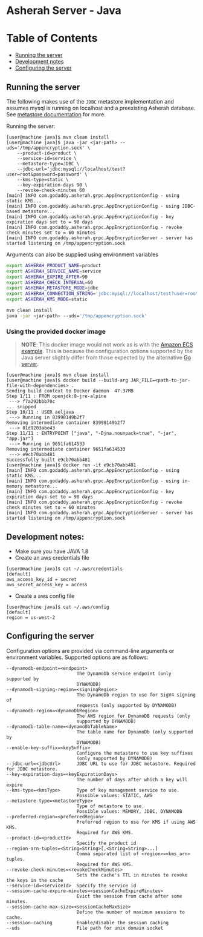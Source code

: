 # Asherah Server - Java

Table of Contents
=================

  * [Running the server](#running-the-server)
  * [Development notes](#development-notes)
  * [Configuring the server](#configuring-the-server)

## Running the server
The following makes use of the `JDBC` metastore implementation and assumes mysql is running on localhost and 
a preexisting Asherah database. See [metastore documentation](/docs/Metastore.md) for more.

Running the server:
```console
[user@machine java]$ mvn clean install
[user@machine java]$ java -jar <jar-path> --uds='/tmp/appencryption.sock' \
    --product-id=product \
    --service-id=service \
    --metastore-type=JDBC \
    --jdbc-url='jdbc:mysql://localhost/test?user=root&password=password' \
    --kms-type=static \
    --key-expiration-days 90 \
    --revoke-check-minutes 60
[main] INFO com.godaddy.asherah.grpc.AppEncryptionConfig - using static KMS...
[main] INFO com.godaddy.asherah.grpc.AppEncryptionConfig - using JDBC-based metastore...
[main] INFO com.godaddy.asherah.grpc.AppEncryptionConfig - key expiration days set to = 90 days
[main] INFO com.godaddy.asherah.grpc.AppEncryptionConfig - revoke check minutes set to = 60 minutes
[main] INFO com.godaddy.asherah.grpc.AppEncryptionServer - server has started listening on /tmp/appencryption.sock
```

Arguments can also be supplied using environment variables

```bash
export ASHERAH_PRODUCT_NAME=product
export ASHERAH_SERVICE_NAME=service
export ASHERAH_EXPIRE_AFTER=90
export ASHERAH_CHECK_INTERVAL=60
export ASHERAH_METASTORE_MODE=jdbc
export ASHERAH_CONNECTION_STRING='jdbc:mysql://localhost/test?user=root&password=password'
export ASHERAH_KMS_MODE=static

mvn clean install
java -jar <jar-path> --uds='/tmp/appencryption.sock'
```

### Using the provided docker image
> **NOTE**: This docker image would not work as is with the [Amazon ECS example](../README.md#amazon-ecs).
> This is because the configuration options supported by the Java server slightly differ from those expected by the 
> alternative [Go server](../go).

```console
[user@machine java]$ mvn clean install
[user@machine java]$ docker build --build-arg JAR_FILE=<path-to-jar-file-with-dependencies> .
Sending build context to Docker daemon  47.37MB
Step 1/11 : FROM openjdk:8-jre-alpine
 ---> f7a292bbb70c
... snipped
Step 10/11 : USER aeljava
 ---> Running in 83998149b2f7
Removing intermediate container 83998149b2f7
 ---> 01d9203abe43
Step 11/11 : ENTRYPOINT ["java", "-Djna.nounpack=true", "-jar", "app.jar"]
 ---> Running in 9651fa614533
Removing intermediate container 9651fa614533
 ---> e9cb70abb481
Successfully built e9cb70abb481
[user@machine java]$ docker run -it e9cb70abb481 
[main] INFO com.godaddy.asherah.grpc.AppEncryptionConfig - using static KMS...
[main] INFO com.godaddy.asherah.grpc.AppEncryptionConfig - using in-memory metastore...
[main] INFO com.godaddy.asherah.grpc.AppEncryptionConfig - key expiration days set to = 90 days
[main] INFO com.godaddy.asherah.grpc.AppEncryptionConfig - revoke check minutes set to = 60 minutes
[main] INFO com.godaddy.asherah.grpc.AppEncryptionServer - server has started listening on /tmp/appencryption.sock
```
## Development notes: 
* Make sure you have JAVA 1.8
* Create an aws credentials file
```console
[user@machine java]$ cat ~/.aws/credentials
[default]
aws_access_key_id = secret
aws_secret_access_key = access
```
* Create a aws config file
```console
[user@machine java]$ cat ~/.aws/config
[default]
region = us-west-2
```

## Configuring the server
Configuration options are provided via command-line arguments or environment variables. Supported options are as
follows:

```console
--dynamodb-endpoint=<endpoint>
                          The DynamoDb service endpoint (only supported by
                          DYNAMODB)
--dynamodb-signing-region=<signingRegion>
                          The DynamoDb region to use for SigV4 signing of
                          requests (only supported by DYNAMODB)
--dynamodb-region=<dynamoDbRegion>
                          The AWS region for DynamoDB requests (only
                          supported by DYNAMODB)
--dynamodb-table-name=<dynamoDbTableName>
                          The table name for DynamoDb (only supported by
                          DYNAMODB)
--enable-key-suffix=<keySuffix>
                          Configure the metastore to use key suffixes
                          (only supported by DYNAMODB)
--jdbc-url=<jdbcUrl>      JDBC URL to use for JDBC metastore. Required for JDBC metastore.
--key-expiration-days=<keyExpirationDays>
                          The number of days after which a key will expire
--kms-type=<kmsType>      Type of key management service to use.
                          Possible values: STATIC, AWS
--metastore-type=<metastoreType>
                          Type of metastore to use. 
                          Possible values: MEMORY, JDBC, DYNAMODB
--preferred-region=<preferredRegion>
                          Preferred region to use for KMS if using AWS KMS.
                          Required for AWS KMS.
--product-id=<productId>
                          Specify the product id
--region-arn-tuples=<String=String>[,<String=String>...]
                          Comma separated list of <region>=<kms_arn> tuples.
                          Required for AWS KMS.
--revoke-check-minutes=<revokeCheckMinutes>
                          Sets the cache's TTL in minutes to revoke the keys in the cache
--service-id=<serviceId>  Specify the service id
--session-cache-expire-minutes=<sessionCacheExpireMinutes>
                          Evict the session from cache after some minutes.
--session-cache-max-size=<sessionCacheMaxSize>
                          Define the number of maximum sessions to cache.
--session-caching         Enable/disable the session caching
--uds                     File path for unix domain socket
```
